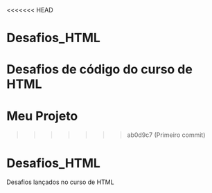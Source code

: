 <<<<<<< HEAD
# Desafios_HTML
Desafios de código do curso de HTML
=======
# Meu Projeto
>>>>>>> ab0d9c7 (Primeiro commit)

# Desafios_HTML
Desafios lançados no curso de HTML

